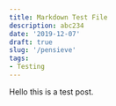 ```yaml
---
title: Markdown Test File
description: abc234
date: '2019-12-07'
draft: true
slug: '/pensieve'
tags:
- Testing
---
```


Hello this is a test post.

